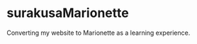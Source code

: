 surakusaMarionette
==================

Converting my website to Marionette as a learning experience.
